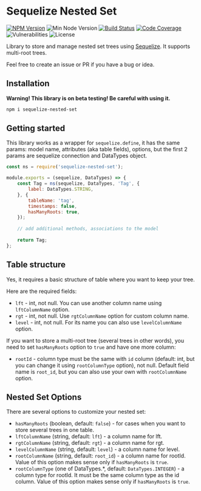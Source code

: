 # Sequelize Nested Set

[![NPM Version](https://img.shields.io/npm/v/sequelize-nested-set.svg?style=flat)](https://www.npmjs.com/package/sequelize-nested-set)
![Min Node Version](https://img.shields.io/node/v/sequelize-nested-set.svg?style=flat)
[![Build Status](https://travis-ci.com/fremail/sequelize-nested-set.svg?branch=master)](https://travis-ci.com/fremail/sequelize-nested-set)
[![Code Coverage](https://img.shields.io/codecov/c/github/fremail/sequelize-nested-set.svg?style=flat)](https://codecov.io/gh/fremail/sequelize-nested-set)
![Vulnerabilities](https://img.shields.io/snyk/vulnerabilities/github/fremail/sequelize-nested-set/package.json.svg?style=flat)
![License](https://img.shields.io/github/license/fremail/sequelize-nested-set.svg)

Library to store and manage nested set trees using [Sequelize](https://github.com/sequelize/sequelize). It supports multi-root trees.

Feel free to create an issue or PR if you have a bug or idea.

## Installation

**Warning! This library is on beta testing! Be careful with using it.** 

```bash
npm i sequelize-nested-set
```

## Getting started

This library works as a wrapper for `sequelize.define`, it has the same params: model name, attributes (aka table fields), options, but the first 2 params are sequelize connection and DataTypes object.

```javascript
const ns = require('sequelize-nested-set');

module.exports = (sequelize, DataTypes) => {
    const Tag = ns(sequelize, DataTypes, 'Tag', {
        label: DataTypes.STRING,
    }, {
        tableName: 'tag',
        timestamps: false,
        hasManyRoots: true,
    });
    
    // add additional methods, associations to the model
    
    return Tag;
};
```

## Table structure

Yes, it requires a basic structure of table where you want to keep your tree.

Here are the required fields:
* `lft` - int, not null. You can use another column name using `lftColumnName` option.
* `rgt` - int, not null. Use `rgtColumnName` option for custom column name.
* `level` - int, not null. For its name you can also use `levelColumnName` option.

If you want to store a multi-root tree (several trees in other words), you need to set `hasManyRoots` option to `true` and have one more column:
* `rootId` - column type must be the same with `id` column (default: int, but you can change it using `rootColumnType` option), not null. Default field name is `root_id`, but you can also use your own with `rootColumnName` option.

## Nested Set Options

There are several options to customize your nested set:
* `hasManyRoots` (boolean, default: `false`) - for cases when you want to store several trees in one table.
* `lftColumnName` (string, default: `lft`) - a column name for lft.
* `rgtColumnName` (string, default: `rgt`) - a column name for rgt.
* `levelColumnName` (string, default: `level`) - a column name for level.
* `rootColumnName` (string, default: `root_id`) - a column name for rootId. Value of this option makes sense only if `hasManyRoots` is `true`.
* `rootColumnType` (one of DataTypes.*, default: `DataTypes.INTEGER`) - a column type for rootId. It must be the same column type as the id column. Value of this option makes sense only if `hasManyRoots` is `true`.

